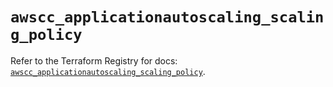 # `awscc_applicationautoscaling_scaling_policy`

Refer to the Terraform Registry for docs: [`awscc_applicationautoscaling_scaling_policy`](https://registry.terraform.io/providers/hashicorp/awscc/0.70.0/docs/resources/applicationautoscaling_scaling_policy).
